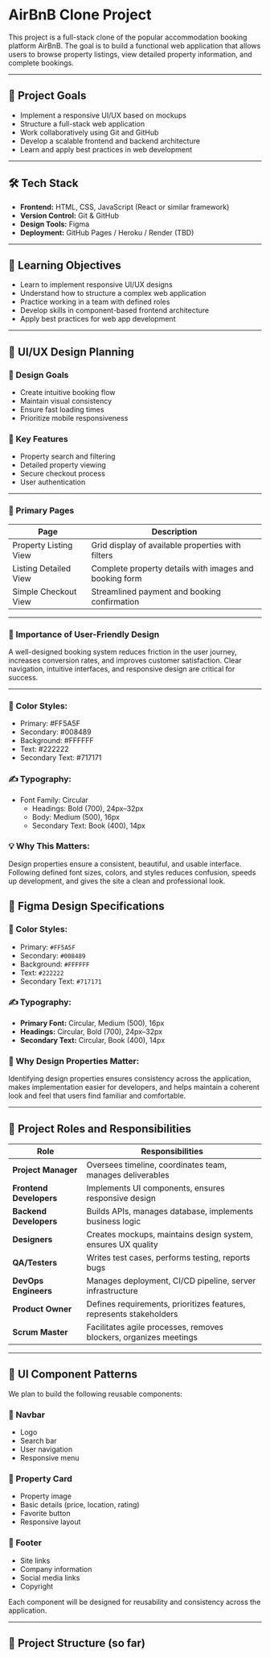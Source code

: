 # AirBnB Clone Project

This project is a full-stack clone of the popular accommodation booking platform AirBnB. The goal is to build a functional web application that allows users to browse property listings, view detailed property information, and complete bookings.

---

## 🚀 Project Goals

- Implement a responsive UI/UX based on mockups
- Structure a full-stack web application
- Work collaboratively using Git and GitHub
- Develop a scalable frontend and backend architecture
- Learn and apply best practices in web development

---

## 🛠️ Tech Stack

- **Frontend:** HTML, CSS, JavaScript (React or similar framework)
- **Version Control:** Git & GitHub
- **Design Tools:** Figma
- **Deployment:** GitHub Pages / Heroku / Render (TBD)

---

## 🎯 Learning Objectives

- Learn to implement responsive UI/UX designs
- Understand how to structure a complex web application
- Practice working in a team with defined roles
- Develop skills in component-based frontend architecture
- Apply best practices for web app development

---

## 🎨 UI/UX Design Planning

### 🔹 Design Goals

- Create intuitive booking flow
- Maintain visual consistency
- Ensure fast loading times
- Prioritize mobile responsiveness

### 🔹 Key Features

- Property search and filtering
- Detailed property viewing
- Secure checkout process
- User authentication

---

### 📄 Primary Pages

| Page                  | Description                                                |
|-----------------------|------------------------------------------------------------|
| Property Listing View | Grid display of available properties with filters          |
| Listing Detailed View | Complete property details with images and booking form     |
| Simple Checkout View  | Streamlined payment and booking confirmation               |

---

### 🧠 Importance of User-Friendly Design

A well-designed booking system reduces friction in the user journey, increases conversion rates, and improves customer satisfaction. Clear navigation, intuitive interfaces, and responsive design are critical for success.

---
### 🎨 Color Styles:
- Primary: #FF5A5F
- Secondary: #008489
- Background: #FFFFFF
- Text: #222222
- Secondary Text: #717171

### ✍️ Typography:
- Font Family: Circular
  - Headings: Bold (700), 24px–32px
  - Body: Medium (500), 16px
  - Secondary Text: Book (400), 14px

### 💡 Why This Matters:
Design properties ensure a consistent, beautiful, and usable interface. Following defined font sizes, colors, and styles reduces confusion, speeds up development, and gives the site a clean and professional look.

## 🎨 Figma Design Specifications

### 🎨 Color Styles:
- Primary: `#FF5A5F`
- Secondary: `#008489`
- Background: `#FFFFFF`
- Text: `#222222`
- Secondary Text: `#717171`

### ✍️ Typography:
- **Primary Font:** Circular, Medium (500), 16px
- **Headings:** Circular, Bold (700), 24px–32px
- **Secondary Text:** Circular, Book (400), 14px

### 🧩 Why Design Properties Matter:
Identifying design properties ensures consistency across the application, makes implementation easier for developers, and helps maintain a coherent look and feel that users find familiar and comfortable.

---

## 👥 Project Roles and Responsibilities

| Role              | Responsibilities                                                                 |
|-------------------|----------------------------------------------------------------------------------|
| **Project Manager** | Oversees timeline, coordinates team, manages deliverables                      |
| **Frontend Developers** | Implements UI components, ensures responsive design                   |
| **Backend Developers** | Builds APIs, manages database, implements business logic                |
| **Designers**     | Creates mockups, maintains design system, ensures UX quality                    |
| **QA/Testers**    | Writes test cases, performs testing, reports bugs                               |
| **DevOps Engineers** | Manages deployment, CI/CD pipeline, server infrastructure               |
| **Product Owner** | Defines requirements, prioritizes features, represents stakeholders             |
| **Scrum Master**  | Facilitates agile processes, removes blockers, organizes meetings               |

---

## 🧱 UI Component Patterns

We plan to build the following reusable components:

### 🔸 Navbar
- Logo
- Search bar
- User navigation
- Responsive menu

### 🔸 Property Card
- Property image
- Basic details (price, location, rating)
- Favorite button
- Responsive layout

### 🔸 Footer
- Site links
- Company information
- Social media links
- Copyright

Each component will be designed for reusability and consistency across the application.

---

## 📁 Project Structure (so far)


